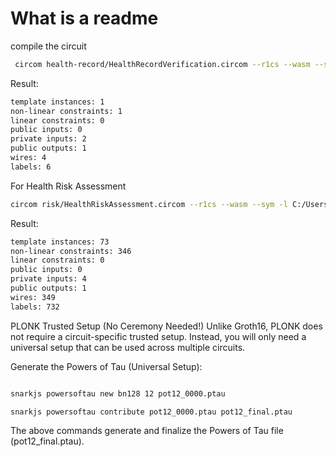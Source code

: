 # What is a readme


compile the circuit 
```bash
 circom health-record/HealthRecordVerification.circom --r1cs --wasm --sym

```
Result:

```bash
template instances: 1
non-linear constraints: 1
linear constraints: 0
public inputs: 0
private inputs: 2
public outputs: 1
wires: 4
labels: 6
```

For Health Risk Assessment

```bash
circom risk/HealthRiskAssessment.circom --r1cs --wasm --sym -l C:/Users/CCL/Desktop/circomlib/circuits
```
Result:

```bash
template instances: 73
non-linear constraints: 346
linear constraints: 0
public inputs: 0
private inputs: 4
public outputs: 1
wires: 349
labels: 732
```

PLONK Trusted Setup (No Ceremony Needed!)
Unlike Groth16, PLONK does not require a circuit-specific trusted setup. Instead, you will only need a universal setup that can be used across multiple circuits.

Generate the Powers of Tau (Universal Setup):

```bash

snarkjs powersoftau new bn128 12 pot12_0000.ptau

snarkjs powersoftau contribute pot12_0000.ptau pot12_final.ptau
```
The above commands generate and finalize the Powers of Tau file (pot12_final.ptau).